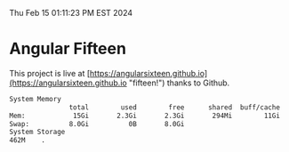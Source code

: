 Thu Feb 15 01:11:23 PM EST 2024

# Angular Fifteen


This project is live at [https://angularsixteen.github.io](https://angularsixteen.github.io "fifteen!") thanks to Github.

```bash
System Memory
               total        used        free      shared  buff/cache   available
Mem:            15Gi       2.3Gi       2.3Gi       294Mi        11Gi        13Gi
Swap:          8.0Gi          0B       8.0Gi
System Storage
462M	.
```
```bash
